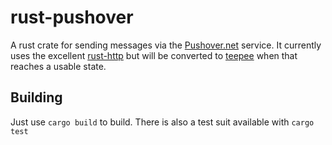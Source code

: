 rust-pushover
=============

A rust crate for sending messages via the [Pushover.net](https://pushover.net/) service. It currently uses the excellent [rust-http](https://github.com/chris-morgan/rust-http) but will be converted to [teepee](https://github.com/teepee/teepee) when that reaches a usable state.

Building
----------
Just use ```cargo build``` to build. There is also a test suit available with ```cargo test```
